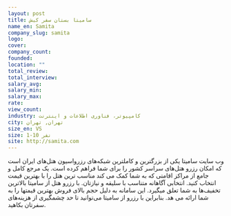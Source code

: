 ```yaml
---
layout: post
title: سامیتا بستان سفر کیش
name_en: Samita
company_slug: samita
logo: 
cover: 
company_count:
founded:
location: ""
total_review: 
total_interview: 
salary_avg: 
salary_min: 
salary_max: 
rate: 
view_count: 
industry: کامپیوتر، فناوری اطلاعات و اینترنت
city: تهران, تهران
size_en: VS
size: 1-10 نفر
site: http://samita.com
---
```


وب سایت سامیتا یکی از بزرگترین و کاملترین شبکه‌های رزرواسیون هتل‌های ایران است که امکان رزرو هتل‌های سراسر کشور را برای شما فراهم کرده است. یک مرجع کامل و جامع از مراکز اقامتی که به شما کمک می کند مناسب ترین هتل را با بهترین قیمت انتخاب کنید. انتخابی آگاهانه متناسب با سلیقه و نیازتان. با رزرو هتل از سامیتا بالاترین تخفیف‌ها به شما تعلق میگیرد. این سامانه به دلیل حجم بالای فروش بهترین قیمتها را به شما ارائه می هد. بنابراین با رزرو از سامیتا می‌توانید تا حد چشمگیری از هزینه‌های سفرتان بکاهید.
